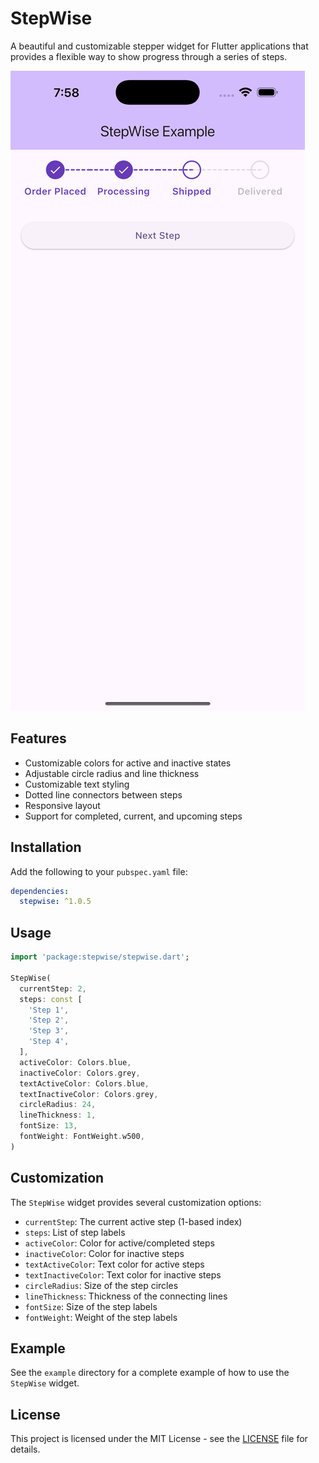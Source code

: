 <!--
This README describes the package. If you publish this package to pub.dev,
this README's contents appear on the landing page for your package.

For information about how to write a good package README, see the guide for
[writing package pages](https://dart.dev/tools/pub/writing-package-pages).

For general information about developing packages, see the Dart guide for
[creating packages](https://dart.dev/guides/libraries/create-packages)
and the Flutter guide for
[developing packages and plugins](https://flutter.dev/to/develop-packages).
-->

# StepWise

A beautiful and customizable stepper widget for Flutter applications that provides a flexible way to show progress through a series of steps.

![StepWise Demo](https://raw.githubusercontent.com/mohu2212/stepwise/main/images/Simulator%20Screenshot%20-%20iPhone%2016%20Pro%20Max%20-%202025-04-18%20at%2007.58.41.png)

## Features

- Customizable colors for active and inactive states
- Adjustable circle radius and line thickness
- Customizable text styling
- Dotted line connectors between steps
- Responsive layout
- Support for completed, current, and upcoming steps

## Installation

Add the following to your `pubspec.yaml` file:

```yaml
dependencies:
  stepwise: ^1.0.5
```

## Usage

```dart
import 'package:stepwise/stepwise.dart';

StepWise(
  currentStep: 2,
  steps: const [
    'Step 1',
    'Step 2',
    'Step 3',
    'Step 4',
  ],
  activeColor: Colors.blue,
  inactiveColor: Colors.grey,
  textActiveColor: Colors.blue,
  textInactiveColor: Colors.grey,
  circleRadius: 24,
  lineThickness: 1,
  fontSize: 13,
  fontWeight: FontWeight.w500,
)
```

## Customization

The `StepWise` widget provides several customization options:

- `currentStep`: The current active step (1-based index)
- `steps`: List of step labels
- `activeColor`: Color for active/completed steps
- `inactiveColor`: Color for inactive steps
- `textActiveColor`: Text color for active steps
- `textInactiveColor`: Text color for inactive steps
- `circleRadius`: Size of the step circles
- `lineThickness`: Thickness of the connecting lines
- `fontSize`: Size of the step labels
- `fontWeight`: Weight of the step labels

## Example

See the `example` directory for a complete example of how to use the `StepWise` widget.

## License

This project is licensed under the MIT License - see the [LICENSE](LICENSE) file for details.

